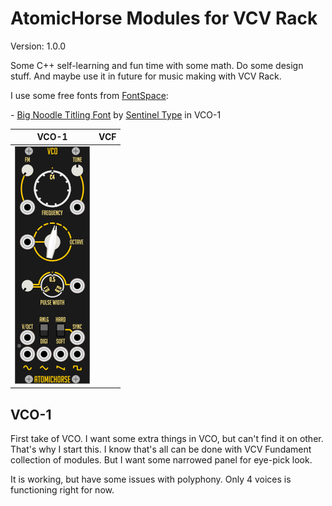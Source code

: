 # AtomicHorse Modules for VCV Rack
Version: 1.0.0

Some C++ self-learning and fun time with some math. Do some design stuff. And maybe use it in future for music making with VCV Rack.

I use some free fonts from [FontSpace](https://www.fontspace.com/commercial-fonts):

\- [Big Noodle Titling Font](https://www.fontspace.com/big-noodle-titling-font-f35093) by [Sentinel Type](https://www.fontspace.com/sentinel-type) in VCO-1

VCO-1 | VCF
|---|---|
| ![VCO-1](/pics/vco-1.png "Third version of visual design") |  |

## VCO-1

First take of VCO. I want some extra things in VCO, but can't find it on other. That's why I start this. I know that's all can be done with VCV Fundament collection of modules. But I want some narrowed panel for eye-pick look.

It is working, but have some issues with polyphony. Only 4 voices is functioning right for now.






